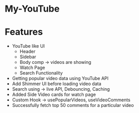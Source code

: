# My-YouTube

# Features
- YouTube like UI
    - Header
    - Sidebar
    - Body comp -> videos are showing
    - Watch Page
    - Search Functionality
- Getting popular video data using YouTube API
- Add Shimmer UI before loading video data
- Search using -> live API, Debouncing, Caching
- Added Side Video cards for watch page
- Custom Hook -> usePopularVideos, useVideoComments
- Successfully fetch top 50 comments for a particular video